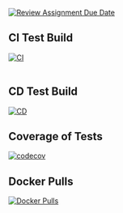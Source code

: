 [![Review Assignment Due Date](https://classroom.github.com/assets/deadline-readme-button-22041afd0340ce965d47ae6ef1cefeee28c7c493a6346c4f15d667ab976d596c.svg)](https://classroom.github.com/a/t1er-CAW)


<!-- Build & Deploy -->
<h2>CI Test Build</h2>


[![CI](https://img.shields.io/github/actions/workflow/status/FontysVenlo/esd-workshop-ci-cd_esde_jannes_elias/CI.yml?branch=main)](https://github.com/FontysVenlo/esd-workshop-ci-cd_esde_jannes_elias/actions/workflows/CI.yml)
<br>
<br>
<h2>CD Test Build</h2>


[![CD](https://img.shields.io/github/actions/workflow/status/FontysVenlo/esd-workshop-ci-cd_esde_jannes_elias/CD.yml?branch=main)](https://github.com/FontysVenlo/esd-workshop-ci-cd_esde_jannes_elias/actions/workflows/CD.yml)
<br>

<h2>Coverage of Tests</h2>

<!-- Coverage (Codecov) – will turn green once Codecov is set below -->


[![codecov](https://codecov.io/gh/FontysVenlo/esd-workshop-ci-cd_esde_jannes_elias/graph/badge.svg?token=O77MK9D3UC)](https://codecov.io/gh/FontysVenlo/esd-workshop-ci-cd_esde_jannes_elias)
<br>
<h2>Docker Pulls</h2>

<!-- Docker pulls (optional) -->
[![Docker Pulls](https://img.shields.io/docker/pulls/ellimen/esd)](https://hub.docker.com/r/ellimen/esd)
